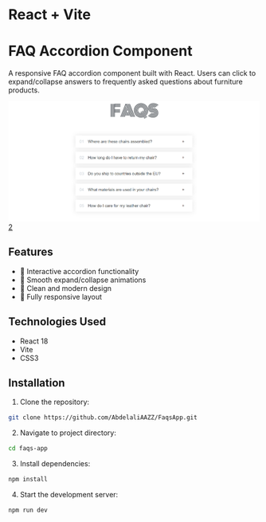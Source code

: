 # React + Vite

# FAQ Accordion Component

A responsive FAQ accordion component built with React. Users can click to expand/collapse answers to frequently asked questions about furniture products.

![FAQ Accordion Preview](./preview.png)[2](./prewiew2.png)

## Features

- 🎯 Interactive accordion functionality
- 💫 Smooth expand/collapse animations
- 🎨 Clean and modern design
- 📱 Fully responsive layout


## Technologies Used

- React 18
- Vite
- CSS3

## Installation

1. Clone the repository:
```bash
git clone https://github.com/AbdelaliAAZZ/FaqsApp.git 
```
2. Navigate to project directory:
```bash
cd faqs-app
```
3. Install dependencies:
 ```bash
npm install
``` 
4. Start the development server:
```bash
npm run dev
```   
